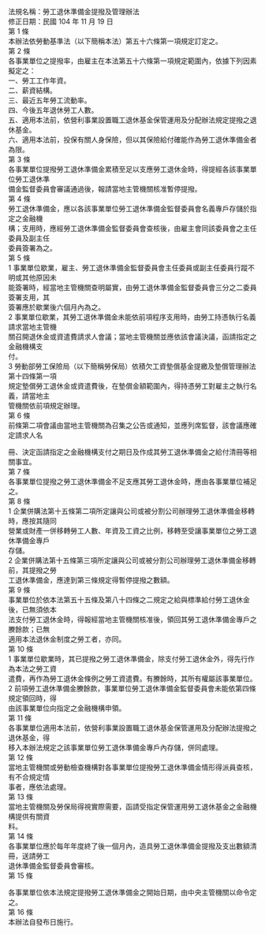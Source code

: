 法規名稱：勞工退休準備金提撥及管理辦法  
修正日期：民國 104 年 11 月 19 日  
第 1 條  
本辦法依勞動基準法（以下簡稱本法）第五十六條第一項規定訂定之。  
第 2 條  
各事業單位之提撥率，由雇主在本法第五十六條第一項規定範圍內，依據下列因素擬定之：  
一、勞工工作年資。  
二、薪資結構。  
三、最近五年勞工流動率。  
四、今後五年退休勞工人數。  
五、適用本法前，依營利事業設置職工退休基金保管運用及分配辦法規定提撥之退休基金。  
六、適用本法前，投保有關人身保險，但以其保險給付確能作為勞工退休準備金者為限。  
第 3 條  
各事業單位提撥勞工退休準備金累積至足以支應勞工退休金時，得提經各該事業單位勞工退休準  
備金監督委員會審議通過後，報請當地主管機關核准暫停提撥。  
第 4 條  
勞工退休準備金，應以各該事業單位勞工退休準備金監督委員會名義專戶存儲於指定之金融機  
構；支用時，應經勞工退休準備金監督委員會查核後，由雇主會同該委員會之主任委員及副主任  
委員簽署為之。  
第 5 條  
1 事業單位歇業，雇主、勞工退休準備金監督委員會主任委員或副主任委員行蹤不明或其他原因未  
能簽署時，經當地主管機關查明屬實，由勞工退休準備金監督委員會三分之二委員簽署支用，其  
簽署應於歇業後六個月內為之。  
2 事業單位歇業，其勞工退休準備金未能依前項程序支用時，由勞工持憑執行名義請求當地主管機  
關召開退休金或資遣費請求人會議；當地主管機關並應依該會議決議，函請指定之金融機構支  
付。  
3 勞動部勞工保險局（以下簡稱勞保局）依積欠工資墊償基金提繳及墊償管理辦法第十四條第一項  
規定墊償勞工退休金或資遣費後，在墊償金額範圍內，得持憑勞工對雇主之執行名義，請當地主  
管機關依前項規定辦理。  
第 6 條  
前條第二項會議由當地主管機關為召集之公告或通知，並應列席監督，該會議應確定請求人名  


冊、決定函請指定之金融機構支付之期日及作成其勞工退休準備金之給付清冊等相關事宜。  
第 7 條  
各事業單位提撥之勞工退休準備金不足支應其勞工退休金時，應由各事業單位補足之。  
第 8 條  
1 企業併購法第十五條第二項所定讓與公司或被分割公司辦理勞工退休準備金移轉時，應按其隨同  
營業或財產一併移轉勞工人數、年資及工資之比例，移轉至受讓事業單位之勞工退休準備金專戶  
存儲。  
2 企業併購法第十五條第三項所定讓與公司或被分割公司辦理勞工退休準備金移轉前，其提撥之勞  
工退休準備金，應達到第三條規定得暫停提撥之數額。  
第 9 條  
事業單位於依本法第五十五條及第八十四條之二規定之給與標準給付勞工退休金後，已無須依本  
法支付勞工退休金時，得報經當地主管機關核准後，領回其勞工退休準備金專戶之賸餘款；已無  
適用本法退休金制度之勞工者，亦同。  
第 10 條  
1 事業單位歇業時，其已提撥之勞工退休準備金，除支付勞工退休金外，得先行作為本法之勞工資  
遣費，再作為勞工退休金條例之勞工資遣費。有賸餘時，其所有權屬該事業單位。  
2 前項勞工退休準備金賸餘款，事業單位勞工退休準備金監督委員會未能依第四條規定領回時，得  
由該事業單位向指定之金融機構申領。  
第 11 條  
各事業單位適用本法前，依營利事業設置職工退休基金保管運用及分配辦法提撥之退休基金，得  
移入本辦法規定之該事業單位勞工退休準備金專戶內存儲，併同處理。  
第 12 條  
當地主管機關或勞動檢查機構對各事業單位提撥勞工退休準備金情形得派員查核，有不合規定情  
事者，應依法處理。  
第 13 條  
當地主管機關及勞保局得視實際需要，函請受指定保管運用勞工退休基金之金融機構提供有關資  
料。  
第 14 條  
各事業單位應於每年年度終了後一個月內，造具勞工退休準備金提撥及支出數額清冊，送請勞工  
退休準備金監督委員會審核。  
第 15 條  


各事業單位依本法規定提撥勞工退休準備金之開始日期，由中央主管機關以命令定之。  
第 16 條  
本辦法自發布日施行。  


